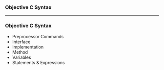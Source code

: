 ### Objective C Syntax

----------------------------------------------------

### Objective C Syntax

* Preprocessor Commands
* Interface
* Implementation
* Method
* Variables
* Statements & Expressions
